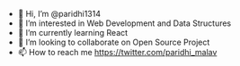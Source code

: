 - 👋 Hi, I’m @paridhi1314
- 👀 I’m interested in Web Development and Data Structures
- 🌱 I’m currently learning React
- 💞️ I’m looking to collaborate on Open Source Project
- 📫 How to reach me https://twitter.com/paridhi_malav

<!---
paridhi1314/paridhi1314 is a ✨ special ✨ repository because its `README.md` (this file) appears on your GitHub profile.
You can click the Preview link to take a look at your changes.
--->
